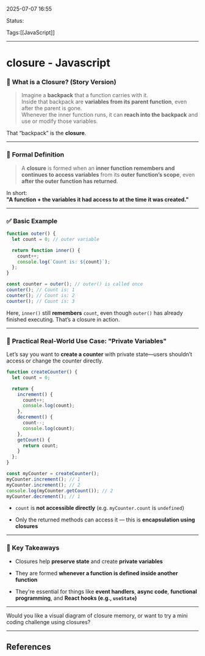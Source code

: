 
2025-07-07 16:55

Status:

Tags:[[JavaScript]]

---
# closure - Javascript

### 🧠 **What is a Closure? (Story Version)**

> Imagine a **backpack** that a function carries with it.  
> Inside that backpack are **variables from its parent function**, even after the parent is gone.  
> Whenever the inner function runs, it can **reach into the backpack** and use or modify those variables.

That “backpack” is the **closure**.

---

### 📖 **Formal Definition**

> A **closure** is formed when an **inner function remembers and continues to access variables** from its **outer function’s scope**, even **after the outer function has returned**.

In short:  
**"A function + the variables it had access to at the time it was created."**

---

### ✅ **Basic Example**

```js
function outer() {
  let count = 0; // outer variable

  return function inner() {
    count++;
    console.log(`Count is: ${count}`);
  };
}

const counter = outer(); // outer() is called once
counter(); // Count is: 1
counter(); // Count is: 2
counter(); // Count is: 3
```

Here, `inner()` still **remembers** `count`, even though `outer()` has already finished executing. That’s a closure in action.

---

### 💼 **Practical Real-World Use Case: "Private Variables"**

Let’s say you want to **create a counter** with private state—users shouldn’t access or change the counter directly.

```js
function createCounter() {
  let count = 0;

  return {
    increment() {
      count++;
      console.log(count);
    },
    decrement() {
      count--;
      console.log(count);
    },
    getCount() {
      return count;
    }
  };
}

const myCounter = createCounter();
myCounter.increment(); // 1
myCounter.increment(); // 2
console.log(myCounter.getCount()); // 2
myCounter.decrement(); // 1
```

- `count` is **not accessible directly** (e.g. `myCounter.count` is `undefined`)
    
- Only the returned methods can access it — this is **encapsulation using closures**
    

---

### 🔑 Key Takeaways

- Closures help **preserve state** and create **private variables**
    
- They are formed **whenever a function is defined inside another function**
    
- They're essential for things like **event handlers**, **async code**, **functional programming**, and **React hooks (e.g., `useState`)**
    

---

Would you like a visual diagram of closure memory, or want to try a mini coding challenge using closures?

---
## References